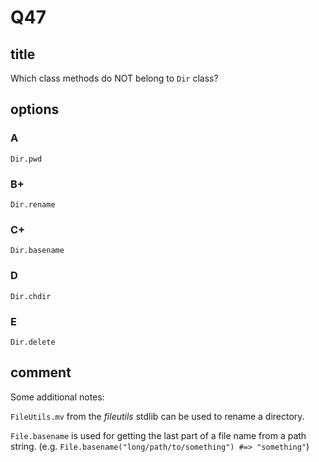 # Q47

## title

Which class methods do NOT belong to `Dir` class?

## options

### A

`Dir.pwd`

### B+

`Dir.rename`

### C+

`Dir.basename`

### D

`Dir.chdir`

### E

`Dir.delete`

## comment

Some additional notes:

`FileUtils.mv` from the _fileutils_ stdlib can be used to rename a directory.

`File.basename` is used for getting the last part of a file name from a path string. (e.g. `File.basename("long/path/to/something") #=> "something"`)
